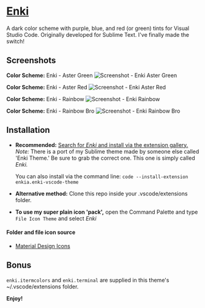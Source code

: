 # [Enki](https://marketplace.visualstudio.com/items?itemName=enkia.enki-vscode-theme)
A dark color scheme with purple, blue, and red (or green) tints for Visual Studio Code. Originally developed for Sublime Text. I've finally made the switch!

## Screenshots
**Color Scheme:** Enki - Aster Green
![Screenshot - Enki Aster Green](https://raw.githubusercontent.com/enki/enki-vscode-theme/master/static/screenshot_aster_green.png)

**Color Scheme:** Enki - Aster Red
![Screenshot - Enki Aster Red](https://raw.githubusercontent.com/enki/enki-vscode-theme/master/static/screenshot_aster_red.png)

**Color Scheme:** Enki - Rainbow
![Screenshot - Enki Rainbow](https://raw.githubusercontent.com/enki/enki-vscode-theme/master/static/screenshot_rainbow.png)

**Color Scheme:** Enki - Rainbow Bro
![Screenshot - Enki Rainbow Bro](https://raw.githubusercontent.com/enki/enki-vscode-theme/master/static/screenshot_rainbow_bro.png)

## Installation
* **Recommended:** [Search for *Enki* and install via the extension gallery.](https://code.visualstudio.com/docs/editor/extension-gallery)
*Note:* There is a port of my Sublime theme made by someone else called 'Enki Theme.' Be sure to grab the correct one. This one is simply called *Enki.*

  You can also install via the command line: `code --install-extension enkia.enki-vscode-theme`

* **Alternative method:** Clone this repo inside your .vscode/extensions folder.
* **To use my super plain icon 'pack',** open the Command Palette and type `File Icon Theme` and select *Enki*

#### Folder and file icon source
* [Material Design Icons](https://materialdesignicons.com/)

## Bonus
`enki.itermcolors` and `enki.terminal` are supplied in this theme's ~/.vscode/extensions folder.

**Enjoy!**
